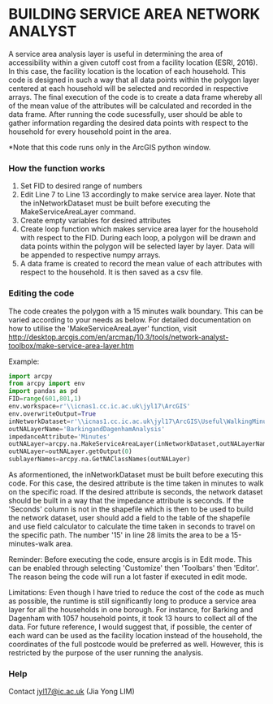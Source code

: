# BUILDING SERVICE AREA NETWORK ANALYST

A service area analysis layer is useful in determining the area of accessibility within a given cutoff cost from a facility location (ESRI, 2016). In this case, the facility location is the location of each household. This code is designed in such a way that all data points within the polygon layer centered at each household will be selected and recorded in respective arrays. The final execution of the code is to create a data frame whereby all of the mean value of the attributes will be calculated and recorded in the data frame. After running the code sucessfully, user should be able to gather information regarding the desired data points with respect to the household for every household point in the area.

*Note that this code runs only in the ArcGIS python window.

### How the function works
1) Set FID to desired range of numbers
2) Edit Line 7 to Line 13 accordingly to make service area layer. Note that the inNetworkDataset must be built before executing the MakeServiceAreaLayer command.
3) Create empty variables for desired attributes
4) Create loop function which makes service area layer for the household with respect to the FID. During each loop, a polygon will be drawn and data points within the polygon will be selected layer by layer. Data will be appended to respective numpy arrays.
5) A data frame is created to record the mean value of each attributes with respect to the household. It is then saved as a csv file.

### Editing the code
The code creates the polygon with a 15 minutes walk boundary. This can be varied according to your needs as below. For detailed documentation on how to utilise the 'MakeServiceAreaLayer' function, visit http://desktop.arcgis.com/en/arcmap/10.3/tools/network-analyst-toolbox/make-service-area-layer.htm

Example:
```python
import arcpy
from arcpy import env
import pandas as pd
FID=range(601,801,1)
env.workspace=r'\\icnas1.cc.ic.ac.uk\jyl17\ArcGIS'
env.overwriteOutput=True
inNetworkDataset=r'\\icnas1.cc.ic.ac.uk\jyl17\ArcGIS\Useful\WalkingMinutes.ND'
outNALayerName='BarkingandDagenhamAnalysis'
impedanceAttribute='Minutes'
outNALayer=arcpy.na.MakeServiceAreaLayer(inNetworkDataset,outNALayerName,impedanceAttribute,"TRAVEL_FROM",'15',"SIMPLE_POLYS")
outNALayer=outNALayer.getOutput(0)
sublayerNames=arcpy.na.GetNAClassNames(outNALayer)
```
As aformentioned, the inNetworkDataset must be built before executing this code. For this case, the desired attribute is the time taken in minutes to walk on the specific road. If the desired attribute is seconds, the network dataset should be built in a way that the impedance attribute is seconds. If the 'Seconds' column is not in the shapefile which is then to be used to build the network dataset, user should add a field to the table of the shapefile and use field calculator to calculate the time taken in seconds to travel on the specific path. The number '15' in line 28 limits the area to be a 15-minutes-walk area.

Reminder:
Before executing the code, ensure arcgis is in Edit mode. This can be enabled through selecting 'Customize' then 'Toolbars' then 'Editor'. The reason being the code will run a lot faster if executed in edit mode. 

Limitations:
Even though I have tried to reduce the cost of the code as much as possible, the runtime is still significantly long to produce a service area layer for all the households in one borough. For instance, for Barking and Dagenham with 1057 household points, it took 13 hours to collect all of the data. 
For future reference, I would suggest that, if possible, the center of each ward can be used as the facility location instead of the household, the coordinates of the full postcode would be preferred as well. However, this is restricted by the purpose of the user running the analysis. 

### Help
Contact jyl17@ic.ac.uk (Jia Yong LIM) 
